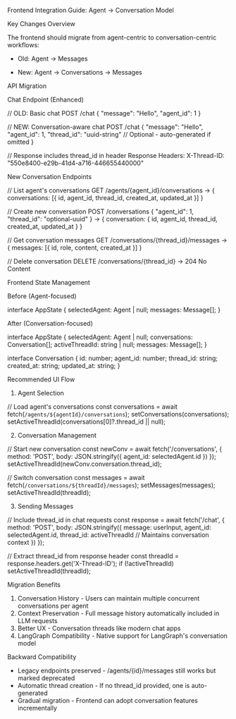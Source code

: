 Frontend Integration Guide: Agent → Conversation Model

  Key Changes Overview

  The frontend should migrate from agent-centric to conversation-centric workflows:

  - Old: Agent → Messages
  + New: Agent → Conversations → Messages

  API Migration

  Chat Endpoint (Enhanced)

  // OLD: Basic chat
  POST /chat
  {
    "message": "Hello",
    "agent_id": 1
  }

  // NEW: Conversation-aware chat
  POST /chat
  {
    "message": "Hello",
    "agent_id": 1,
    "thread_id": "uuid-string"  // Optional - auto-generated if omitted
  }

  // Response includes thread_id in header
  Response Headers:
  X-Thread-ID: "550e8400-e29b-41d4-a716-446655440000"

  New Conversation Endpoints

  // List agent's conversations
  GET /agents/{agent_id}/conversations
  → { conversations: [{ id, agent_id, thread_id, created_at, updated_at }] }

  // Create new conversation
  POST /conversations
  { "agent_id": 1, "thread_id": "optional-uuid" }
  → { conversation: { id, agent_id, thread_id, created_at, updated_at } }

  // Get conversation messages
  GET /conversations/{thread_id}/messages
  → { messages: [{ id, role, content, created_at }] }

  // Delete conversation
  DELETE /conversations/{thread_id}
  → 204 No Content

  Frontend State Management

  Before (Agent-focused)

  interface AppState {
    selectedAgent: Agent | null;
    messages: Message[];
  }

  After (Conversation-focused)

  interface AppState {
    selectedAgent: Agent | null;
    conversations: Conversation[];
    activeThreadId: string | null;
    messages: Message[];
  }

  interface Conversation {
    id: number;
    agent_id: number;
    thread_id: string;
    created_at: string;
    updated_at: string;
  }

  Recommended UI Flow

  1. Agent Selection

  // Load agent's conversations
  const conversations = await fetch(`/agents/${agentId}/conversations`);
  setConversations(conversations);
  setActiveThreadId(conversations[0]?.thread_id || null);

  2. Conversation Management

  // Start new conversation
  const newConv = await fetch('/conversations', {
    method: 'POST',
    body: JSON.stringify({ agent_id: selectedAgent.id })
  });
  setActiveThreadId(newConv.conversation.thread_id);

  // Switch conversation
  const messages = await fetch(`/conversations/${threadId}/messages`);
  setMessages(messages);
  setActiveThreadId(threadId);

  3. Sending Messages

  // Include thread_id in chat requests
  const response = await fetch('/chat', {
    method: 'POST',
    body: JSON.stringify({
      message: userInput,
      agent_id: selectedAgent.id,
      thread_id: activeThreadId  // Maintains conversation context
    })
  });

  // Extract thread_id from response header
  const threadId = response.headers.get('X-Thread-ID');
  if (!activeThreadId) setActiveThreadId(threadId);

  Migration Benefits

  1. Conversation History - Users can maintain multiple concurrent conversations per agent
  2. Context Preservation - Full message history automatically included in LLM requests
  3. Better UX - Conversation threads like modern chat apps
  4. LangGraph Compatibility - Native support for LangGraph's conversation model

  Backward Compatibility

  - Legacy endpoints preserved - /agents/{id}/messages still works but marked deprecated
  - Automatic thread creation - If no thread_id provided, one is auto-generated
  - Gradual migration - Frontend can adopt conversation features incrementally